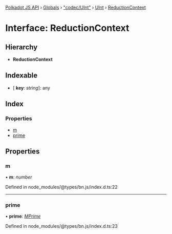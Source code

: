 [Polkadot JS API](../README.md) › [Globals](../globals.md) › ["codec/UInt"](../modules/_codec_uint_.md) › [UInt](../classes/_codec_uint_.uint.md) › [ReductionContext](_codec_uint_.uint.reductioncontext.md)

# Interface: ReductionContext

## Hierarchy

* **ReductionContext**

## Indexable

* \[ **key**: *string*\]: any

## Index

### Properties

* [m](_codec_uint_.uint.reductioncontext.md#m)
* [prime](_codec_uint_.uint.reductioncontext.md#prime)

## Properties

###  m

• **m**: *number*

Defined in node_modules/@types/bn.js/index.d.ts:22

___

###  prime

• **prime**: *[MPrime](_codec_uint_.uint.mprime.md)*

Defined in node_modules/@types/bn.js/index.d.ts:23
